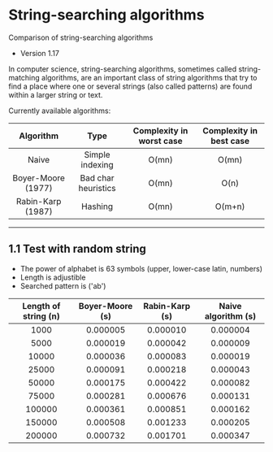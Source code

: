# String-searching algorithms
Comparison of string-searching algorithms

* Version 1.17

In computer science, string-searching algorithms, sometimes called string-matching algorithms, are an important class of string algorithms that try to find a place where one or several strings (also called patterns) are found within a larger string or text.

Currently available algorithms:

| Algorithm | Type | Complexity in worst case | Complexity in best case |
| :---:              | :---:               | :---:  | :---:  |
| Naive              | Simple indexing     | O(mn)  | O(mn)  |
| Boyer-Moore (1977) | Bad char heuristics | O(mn)  | O(n)   | 
| Rabin-Karp (1987)  | Hashing             | O(mn)  | O(m+n) |

---
## 1.1 Test with random string
- The power of alphabet is 63 symbols (upper, lower-case latin, numbers)
- Length is adjustible
- Searched pattern is ('ab')

| Length of string (n)   | Boyer-Moore (s) | Rabin-Karp (s)  | Naive algorithm (s)|
|     :---:              |     :---:       |     :---:       |       :---:        |
| 1000                   |     0.000005	   |     0.000010	 |       0.000004     |         
| 5000                   |     0.000019	   |     0.000042	 |       0.000009     |   
| 10000                  |     0.000036	   |     0.000083	 |       0.000019     |   
| 25000                  |     0.000091	   |     0.000218	 |       0.000043     |   
| 50000                  |     0.000175	   |     0.000422	 |       0.000082     |   
| 75000                  |     0.000281	   |     0.000676	 |       0.000131     |   
| 100000                 |     0.000361	   |     0.000851	 |       0.000162     |   
| 150000                 |     0.000508	   |     0.001233	 |       0.000205     |   
| 200000                 |     0.000732	   |     0.001701	 |       0.000347     |